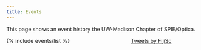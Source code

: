 ```yaml
---
title: Events
---
```


<style>
@media screen {
  .news-grid {
    display: grid;
    grid-template-columns: 1.75fr 1fr;
    grid-gap: 20px;
  }
}
</style>

This page shows an event history the UW-Madison Chapter of SPIE/Optica.


<div class="news-grid" >
   {% include events/list %}
   <a class="twitter-timeline" href="https://twitter.com/FijiSc?ref_src=twsrc%5Etfw">Tweets by FijiSc</a> <script async src="https://platform.twitter.com/widgets.js" charset="utf-8"></script>
</div>
